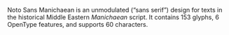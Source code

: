 Noto Sans Manichaean is an unmodulated (“sans serif”) design for texts in the historical Middle Eastern _Manichaean_ script. It contains 153 glyphs, 6 OpenType features, and supports 60 characters.